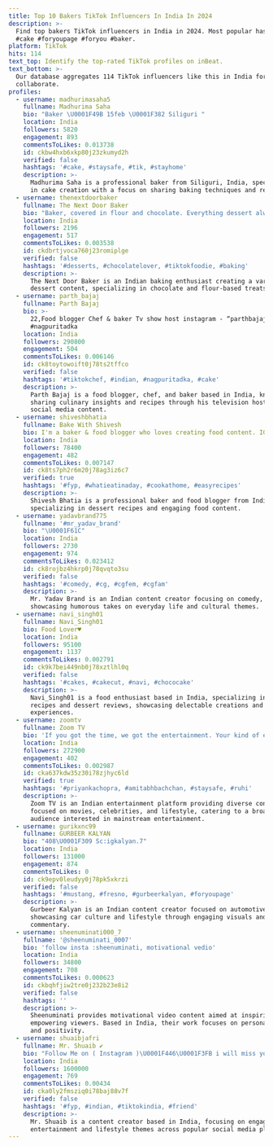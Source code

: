 ```yaml
---
title: Top 10 Bakers TikTok Influencers In India In 2024
description: >-
  Find top bakers TikTok influencers in India in 2024. Most popular hashtags:
  #cake #foryoupage #foryou #baker.
platform: TikTok
hits: 114
text_top: Identify the top-rated TikTok profiles on inBeat.
text_bottom: >-
  Our database aggregates 114 TikTok influencers like this in India for you to
  collaborate.
profiles:
  - username: madhurimasaha5
    fullname: Madhurima Saha
    bio: "Baker \U0001F49B 15feb \U0001F382 Siliguri "
    location: India
    followers: 5820
    engagement: 893
    commentsToLikes: 0.013738
    id: ckbw4hxb6xkp80j23zkumyd2h
    verified: false
    hashtags: '#cake, #staysafe, #tik, #stayhome'
    description: >-
      Madhurima Saha is a professional baker from Siliguri, India, specializing
      in cake creation with a focus on sharing baking techniques and recipes.
  - username: thenextdoorbaker
    fullname: The Next Door Baker
    bio: "Baker, covered in flour and chocolate. Everything dessert always \U0001F382\U0001F370"
    location: India
    followers: 2196
    engagement: 517
    commentsToLikes: 0.003538
    id: ckdbrtjvoca760j23romiplge
    verified: false
    hashtags: '#desserts, #chocolatelover, #tiktokfoodie, #baking'
    description: >-
      The Next Door Baker is an Indian baking enthusiast creating a variety of
      dessert content, specializing in chocolate and flour-based treats.
  - username: parth_bajaj
    fullname: Parth Bajaj
    bio: >-
      22,Food blogger Chef & baker Tv show host instagram - “parthbajaj”
      #nagpuritadka
    location: India
    followers: 290800
    engagement: 504
    commentsToLikes: 0.006146
    id: ck8toytowoift0j78ts2tffco
    verified: false
    hashtags: '#tiktokchef, #indian, #nagpuritadka, #cake'
    description: >-
      Parth Bajaj is a food blogger, chef, and baker based in India, known for
      sharing culinary insights and recipes through his television hosting and
      social media content.
  - username: shiveshbhatia
    fullname: Bake With Shivesh
    bio: I'm a baker & food blogger who loves creating food content. IG- @shivesh17
    location: India
    followers: 78400
    engagement: 482
    commentsToLikes: 0.007147
    id: ck8ts7ph2r6m20j78ag3iz6c7
    verified: true
    hashtags: '#fyp, #whatieatinaday, #cookathome, #easyrecipes'
    description: >-
      Shivesh Bhatia is a professional baker and food blogger from India,
      specializing in dessert recipes and engaging food content.
  - username: yadavbrand775
    fullname: '#mr_yadav_brand'
    bio: "\U0001F61C"
    location: India
    followers: 2730
    engagement: 974
    commentsToLikes: 0.023412
    id: ck8rojbz4hkrp0j78qvqto3su
    verified: false
    hashtags: '#comedy, #cg, #cgfem, #cgfam'
    description: >-
      Mr. Yadav Brand is an Indian content creator focusing on comedy,
      showcasing humorous takes on everyday life and cultural themes.
  - username: navi_singh01
    fullname: Navi_Singh01
    bio: Food Lover♥️
    location: India
    followers: 95100
    engagement: 1137
    commentsToLikes: 0.002791
    id: ck9k7bei449nb0j78xztlhl0q
    verified: false
    hashtags: '#cakes, #cakecut, #navi, #chococake'
    description: >-
      Navi_Singh01 is a food enthusiast based in India, specializing in cake
      recipes and dessert reviews, showcasing delectable creations and culinary
      experiences.
  - username: zoomtv
    fullname: Zoom TV
    bio: 'If you got the time, we got the entertainment. Your kind of entertainment.'
    location: India
    followers: 272900
    engagement: 402
    commentsToLikes: 0.002987
    id: cka637kdw35z30i78zjhyc6ld
    verified: true
    hashtags: '#priyankachopra, #amitabhbachchan, #staysafe, #ruhi'
    description: >-
      Zoom TV is an Indian entertainment platform providing diverse content
      focused on movies, celebrities, and lifestyle, catering to a broad
      audience interested in mainstream entertainment.
  - username: gurikxnc99
    fullname: GURBEER KALYAN
    bio: "408\U0001F309 Sc:igkalyan.7"
    location: India
    followers: 131000
    engagement: 874
    commentsToLikes: 0
    id: ck9epv0leudyy0j78pk5xkrzi
    verified: false
    hashtags: '#mustang, #fresno, #gurbeerkalyan, #foryoupage'
    description: >-
      Gurbeer Kalyan is an Indian content creator focused on automotive themes,
      showcasing car culture and lifestyle through engaging visuals and
      commentary.
  - username: sheenuminati000_7
    fullname: '@sheenuminati_0007'
    bio: 'follow insta :sheenuminati, motivational vedio'
    location: India
    followers: 34800
    engagement: 708
    commentsToLikes: 0.000623
    id: ckbqhfjiw2tre0j232b23e8i2
    verified: false
    hashtags: ''
    description: >-
      Sheenuminati provides motivational video content aimed at inspiring and
      empowering viewers. Based in India, their work focuses on personal growth
      and positivity.
  - username: shuaibjafri
    fullname: Mr. Shuaib ✔️
    bio: "Follow Me on ( Instagram )\U0001F446\U0001F3FB i will miss you tiktok \U0001F62D \U0001F62D\U0001F62D\U0001F62D"
    location: India
    followers: 1600000
    engagement: 769
    commentsToLikes: 0.00434
    id: cka0ly2fmsziq0i78baj88v7f
    verified: false
    hashtags: '#fyp, #indian, #tiktokindia, #friend'
    description: >-
      Mr. Shuaib is a content creator based in India, focusing on engaging
      entertainment and lifestyle themes across popular social media platforms.
---
```


